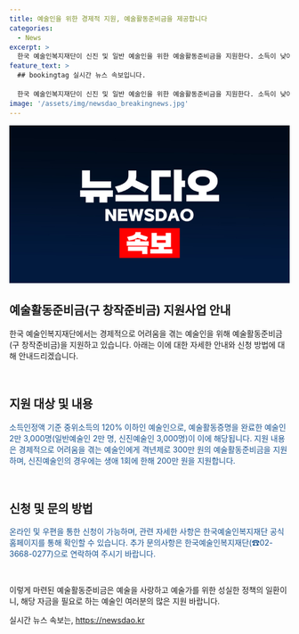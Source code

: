 ```yaml
---
title: 예술인을 위한 경제적 지원, 예술활동준비금을 제공합니다
categories:
  - News
excerpt: >
  한국 예술인복지재단이 신진 및 일반 예술인을 위한 예술활동준비금을 지원한다. 소득이 낮아 경제적으로 어려움을 겪는 2만 3,000명의 예술인을 대상으로, 격년제로 300만 원 또는 200만 원의 지원을 제공한다. 신청은 온라인 및 우편으로 가능하며, 자세한 내용은 한국예술인복지재단으로 문의할 수 있다. 이 지원사업은 예술인들의 창작활동을 지원하는 의견을 받아들이고 있다. (150자)
feature_text: >
  ## bookingtag 실시간 뉴스 속보입니다.

  한국 예술인복지재단이 신진 및 일반 예술인을 위한 예술활동준비금을 지원한다. 소득이 낮아 경제적으로 어려움을 겪는 2만 3,000명의 예술인을 대상으로, 격년제로 300만 원 또는 200만 원의 지원을 제공한다. 신청은 온라인 및 우편으로 가능하며, 자세한 내용은 한국예술인복지재단으로 문의할 수 있다. 이 지원사업은 예술인들의 창작활동을 지원하는 의견을 받아들이고 있다. (150자)
image: '/assets/img/newsdao_breakingnews.jpg'
---
```


<p><img src="/assets/img/newsdao_breakingnews.jpg" alt="bookingtag 속보" /></p>

<h2 data-ke-size="size26">예술활동준비금(구 창작준비금) 지원사업 안내</h2>

<p>한국 예술인복지재단에서는 경제적으로 어려움을 겪는 예술인을 위해 예술활동준비금(구 창작준비금)을 지원하고 있습니다. 아래는 이에 대한 자세한 안내와 신청 방법에 대해 안내드리겠습니다.</p>

<p data-ke-size="size16">&nbsp;</p>

<h2>지원 대상 및 내용</h2>

<p><span style="color: #1a5490;">소득인정액 기준 중위소득의 120% 이하인 예술인으로, 예술활동증명을 완료한 예술인 2만 3,000명(일반예술인 2만 명, 신진예술인 3,000명)이 이에 해당됩니다. 지원 내용은 경제적으로 어려움을 겪는 예술인에게 격년제로 300만 원의 예술활동준비금을 지원하며, 신진예술인의 경우에는 생애 1회에 한해 200만 원을 지원합니다.</span></p>

<p data-ke-size="size16">&nbsp;</p>

<h2>신청 및 문의 방법</h2>

<p><span style="color: #1a5490;">온라인 및 우편을 통한 신청이 가능하며, 관련 자세한 사항은 한국예술인복지재단 공식 홈페이지를 통해 확인할 수 있습니다. 추가 문의사항은 한국예술인복지재단(☎02-3668-0277)으로 연락하여 주시기 바랍니다.</span></p>

<p data-ke-size="size16">&nbsp;</p>

<p>이렇게 마련된 예술활동준비금은 예술을 사랑하고 예술가를 위한 성실한 정책의 일환이니, 해당 자금을 필요로 하는 예술인 여러분의 많은 지원 바랍니다.</p>
실시간 뉴스 속보는, <a href="https://newsdao.kr" rel="dofollow">https://newsdao.kr</a>


